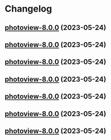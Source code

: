 # Changelog



## [photoview-8.0.0](https://github.com/truecharts/charts/compare/photoview-7.0.23...photoview-8.0.0) (2023-05-24)




## [photoview-8.0.0](https://github.com/truecharts/charts/compare/photoview-7.0.23...photoview-8.0.0) (2023-05-24)




## [photoview-8.0.0](https://github.com/truecharts/charts/compare/photoview-7.0.23...photoview-8.0.0) (2023-05-24)




## [photoview-8.0.0](https://github.com/truecharts/charts/compare/photoview-7.0.23...photoview-8.0.0) (2023-05-24)




## [photoview-8.0.0](https://github.com/truecharts/charts/compare/photoview-7.0.23...photoview-8.0.0) (2023-05-24)




## [photoview-8.0.0](https://github.com/truecharts/charts/compare/photoview-7.0.23...photoview-8.0.0) (2023-05-24)




## [photoview-8.0.0](https://github.com/truecharts/charts/compare/photoview-7.0.23...photoview-8.0.0) (2023-05-24)

